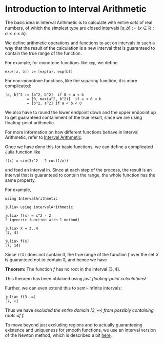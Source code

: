 # Introduction to Interval Arithmetic

The basic idea in Interval Arithmetic is to calculate with entire *sets* of real numbers, of which the simplest type are closed intervals
$[a,b] := \{x \in \mathbb{R}: a \le x \le b \}$.

We define arithmetic operations and functions to act on intervals in such a way that the result of the calculation is a new interval that is guaranteed to contain the true range of the function.

For example, for monotone functions like `exp`, we define
```
exp([a, b]) := [exp(a), exp(b)]
```
For non-monotone functions, like the squaring function, it is more complicated:
```
[a, b]^2 := [a^2, b^2]  if 0 < a < b
          = [0, max(a^2, b^2)]  if a < 0 < b
          = [b^2, a^2] if a < b < 0
```
We also have to round the lower endpoint down and the upper endpoint up to get guaranteed containment of the true result, since we are using floating-point arithmetic.

For more information on how different functions behave in Interval Arithmetic, refer to [Interval Arithmetic](https://en.wikipedia.org/wiki/Interval_arithmetic).

Once we have done this for basic functions, we can define a complicated Julia function like
```
f(x) = sin(3x^2 - 2 cos(1/x))
```
and feed an interval in. Since at each step of the process, the result is an interval that is guaranteed to contain the range, the whole function has the same property.

For example,
```
using IntervalArithmetic

julia> using IntervalArithmetic

julia> f(x) = x^2 - 2
f (generic function with 1 method)

julia> X = 3..4
[3, 4]

julia> f(X)
[7, 14]
```
Since `f(X)` does not contain 0, the true range of the function $f$ over the set $X$ is guaranteed not to contain 0, and hence we have

**Theorem:** The function $f$ has no root in the interval $[3,4]$.

This theorem has been obtained using *just floating-point calculations*!

Further, we can even extend this to semi-infinite intervals:
```
julia> f(3..∞)
[7, ∞]
```
Thus we have *excluded the entire domain [3, ∞) from possibly containing roots of $f$.*

To move beyond just excluding regions and to actually guaranteeing existence and uniqueness for smooth functions, we use an interval version of the Newton method, which is described a bit [here](https://juliaintervals.github.io/IntervalRootFinding.jl/latest/).
